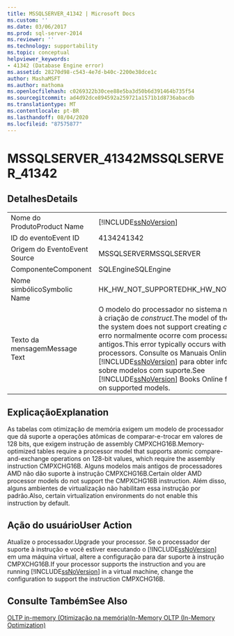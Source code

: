 ```yaml
---
title: MSSQLSERVER_41342 | Microsoft Docs
ms.custom: ''
ms.date: 03/06/2017
ms.prod: sql-server-2014
ms.reviewer: ''
ms.technology: supportability
ms.topic: conceptual
helpviewer_keywords:
- 41342 (Database Engine error)
ms.assetid: 28270d98-c543-4e7d-b40c-2200e38dce1c
author: MashaMSFT
ms.author: mathoma
ms.openlocfilehash: c0269322b30cee88e5ba3d50b6d391464b735f54
ms.sourcegitcommit: ad4d92dce894592a259721a1571b1d8736abacdb
ms.translationtype: MT
ms.contentlocale: pt-BR
ms.lasthandoff: 08/04/2020
ms.locfileid: "87575877"
---
```

# <a name="mssqlserver_41342"></a><span data-ttu-id="8f4a6-102">MSSQLSERVER_41342</span><span class="sxs-lookup"><span data-stu-id="8f4a6-102">MSSQLSERVER_41342</span></span>
    
## <a name="details"></a><span data-ttu-id="8f4a6-103">Detalhes</span><span class="sxs-lookup"><span data-stu-id="8f4a6-103">Details</span></span>  
  
|||  
|-|-|  
|<span data-ttu-id="8f4a6-104">Nome do Produto</span><span class="sxs-lookup"><span data-stu-id="8f4a6-104">Product Name</span></span>|[!INCLUDE[ssNoVersion](../../includes/ssnoversion-md.md)]|  
|<span data-ttu-id="8f4a6-105">ID do evento</span><span class="sxs-lookup"><span data-stu-id="8f4a6-105">Event ID</span></span>|<span data-ttu-id="8f4a6-106">41342</span><span class="sxs-lookup"><span data-stu-id="8f4a6-106">41342</span></span>|  
|<span data-ttu-id="8f4a6-107">Origem do Evento</span><span class="sxs-lookup"><span data-stu-id="8f4a6-107">Event Source</span></span>|<span data-ttu-id="8f4a6-108">MSSQLSERVER</span><span class="sxs-lookup"><span data-stu-id="8f4a6-108">MSSQLSERVER</span></span>|  
|<span data-ttu-id="8f4a6-109">Componente</span><span class="sxs-lookup"><span data-stu-id="8f4a6-109">Component</span></span>|<span data-ttu-id="8f4a6-110">SQLEngine</span><span class="sxs-lookup"><span data-stu-id="8f4a6-110">SQLEngine</span></span>|  
|<span data-ttu-id="8f4a6-111">Nome simbólico</span><span class="sxs-lookup"><span data-stu-id="8f4a6-111">Symbolic Name</span></span>|<span data-ttu-id="8f4a6-112">HK_HW_NOT_SUPPORTED</span><span class="sxs-lookup"><span data-stu-id="8f4a6-112">HK_HW_NOT_SUPPORTED</span></span>|  
|<span data-ttu-id="8f4a6-113">Texto da mensagem</span><span class="sxs-lookup"><span data-stu-id="8f4a6-113">Message Text</span></span>|<span data-ttu-id="8f4a6-114">O modelo do processador no sistema não dá suporte à criação de *construct*.</span><span class="sxs-lookup"><span data-stu-id="8f4a6-114">The model of the processor on the system does not support creating *construct*.</span></span> <span data-ttu-id="8f4a6-115">Esse erro normalmente ocorre com processadores mais antigos.</span><span class="sxs-lookup"><span data-stu-id="8f4a6-115">This error typically occurs with older processors.</span></span> <span data-ttu-id="8f4a6-116">Consulte os Manuais Online do [!INCLUDE[ssNoVersion](../../includes/ssnoversion-md.md)] para obter informações sobre modelos com suporte.</span><span class="sxs-lookup"><span data-stu-id="8f4a6-116">See [!INCLUDE[ssNoVersion](../../includes/ssnoversion-md.md)] Books Online for information on supported models.</span></span>|  
  
## <a name="explanation"></a><span data-ttu-id="8f4a6-117">Explicação</span><span class="sxs-lookup"><span data-stu-id="8f4a6-117">Explanation</span></span>  
 <span data-ttu-id="8f4a6-118">As tabelas com otimização de memória exigem um modelo de processador que dá suporte a operações atômicas de comparar-e-trocar em valores de 128 bits, que exigem instrução de assembly CMPXCHG16B.</span><span class="sxs-lookup"><span data-stu-id="8f4a6-118">Memory-optimized tables require a processor model that supports atomic compare-and-exchange operations on 128-bit values, which require the assembly instruction CMPXCHG16B.</span></span> <span data-ttu-id="8f4a6-119">Alguns modelos mais antigos de processadores AMD não dão suporte à instrução CMPXCHG16B.</span><span class="sxs-lookup"><span data-stu-id="8f4a6-119">Certain older AMD processor models do not support the CMPXCHG16B instruction.</span></span> <span data-ttu-id="8f4a6-120">Além disso, alguns ambientes de virtualização não habilitam essa instrução por padrão.</span><span class="sxs-lookup"><span data-stu-id="8f4a6-120">Also, certain virtualization environments do not enable this instruction by default.</span></span>  
  
## <a name="user-action"></a><span data-ttu-id="8f4a6-121">Ação do usuário</span><span class="sxs-lookup"><span data-stu-id="8f4a6-121">User Action</span></span>  
 <span data-ttu-id="8f4a6-122">Atualize o processador.</span><span class="sxs-lookup"><span data-stu-id="8f4a6-122">Upgrade your processor.</span></span> <span data-ttu-id="8f4a6-123">Se o processador der suporte à instrução e você estiver executando o [!INCLUDE[ssNoVersion](../../includes/ssnoversion-md.md)] em uma máquina virtual, altere a configuração para dar suporte à instrução CMPXCHG16B.</span><span class="sxs-lookup"><span data-stu-id="8f4a6-123">If your processor supports the instruction and you are running [!INCLUDE[ssNoVersion](../../includes/ssnoversion-md.md)] in a virtual machine, change the configuration to support the instruction CMPXCHG16B.</span></span>  
  
## <a name="see-also"></a><span data-ttu-id="8f4a6-124">Consulte Também</span><span class="sxs-lookup"><span data-stu-id="8f4a6-124">See Also</span></span>  
 [<span data-ttu-id="8f4a6-125">OLTP in-memory &#40;Otimização na memória&#41;</span><span class="sxs-lookup"><span data-stu-id="8f4a6-125">In-Memory OLTP &#40;In-Memory Optimization&#41;</span></span>](../in-memory-oltp/in-memory-oltp-in-memory-optimization.md)  
  
  
